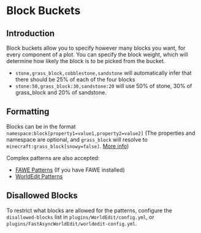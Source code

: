 # Block Buckets

## Introduction

Block buckets allow you to specify however many blocks you want, for every component of a plot. You can specify the block weight, which will determine how likely the block is to be picked from the bucket.

* `stone,grass_block,cobblestone,sandstone` will automatically infer that there should be 25% of each of the four blocks
* `stone:50,grass_block:30,sandstone:20` will use 50% of stone, 30% of grass_block and 20% of sandstone.

## Formatting

Blocks can be in the format `namespace:block[property1=value1,property2=value2]` (The properties and namespace are optional, and `grass_block` will resolve to `minecraft:grass_block[snowy=false]`. [More info](https://minecraft.wiki/w/Block_states))

Complex patterns are also accepted:

* [FAWE Patterns](/fastasyncworldedit/advanced-features/patterns.md) (If you have FAWE installed)
* [WorldEdit Patterns](https://worldedit.enginehub.org/en/latest/usage/general/patterns/)

## Disallowed Blocks

To restrict what blocks are allowed for the patterns, configure the `disallowed-blocks` list in `plugins/WorldEdit/config.yml`, or `plugins/FastAsyncWorldEdit/worldedit-config.yml`.
